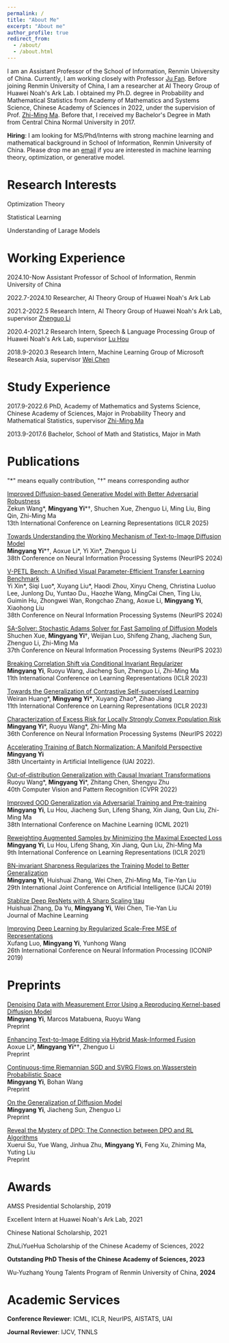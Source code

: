 ```yaml
---
permalink: /
title: "About Me"
excerpt: "About me"
author_profile: true
redirect_from: 
  - /about/
  - /about.html
---
```


I am an Assistant Professor of the School of Information, Renmin University of China. Currently, I am working closely with Professor [Ju Fan](http://iir.ruc.edu.cn/~fanj/). Before joining Renmin University of China, I am a researcher at AI Theory Group of Huawei Noah's Ark Lab. I obtained my Ph.D. degree in Probability and Mathematical Statistics from Academy of Mathematics and Systems Science, Chinese Academy of Sciences in 2022, under the supervision of Prof. [Zhi-Ming Ma](http://homepage.amss.ac.cn/research/homePage/8eb59241e2e74d828fb84eec0efadba5/myHomePage.html). Before that, I received my Bachelor's Degree in Math from Central China Normal University in 2017.

__Hiring__: I am looking for MS/Phd/Interns with strong machine learning and mathematical background in School of Information, Renmin University of China. Please drop me an [email](yimingyang@ruc.edu.cn) if you are interested in machine learning theory, optimization, or generative model. 

Research Interests 
======
Optimization Theory

Statistical Learning

Understanding of Larage Models 

Working Experience
======

2024.10-Now Assistant Professor of School of Information, Renmin University of China

2022.7-2024.10 Researcher, AI Theory Group of Huawei Noah's Ark Lab

2021.2-2022.5 Research Intern, AI Theory Group of Huawei Noah's Ark Lab, supervisor [Zhenguo Li](https://www.ee.columbia.edu/~zgli/)

2020.4-2021.2 Research Intern, Speech & Language Processing Group of Huawei Noah's Ark Lab, supervisor [Lu Hou](https://houlu369.github.io/)

2018.9-2020.3 Research Intern, Machine Learning Group of Microsoft Research Asia, supervisor [Wei Chen](https://weichen-cas.github.io/)

Study Experience
======

2017.9-2022.6 PhD, Academy of Mathematics and Systems Science, Chinese Academy of Sciences, Major in Probability Theory and Mathematical Statistics, supervisor [Zhi-Ming Ma](http://homepage.amss.ac.cn/research/homePage/8eb59241e2e74d828fb84eec0efadba5/myHomePage.html) 

2013.9-2017.6 Bachelor, School of Math and Statistics, Major in Math

Publications
======
"*" means equally contribution, "†" means corresponding author

[Improved Diffusion-based Generative Model with Better Adversarial Robustness](https://arxiv.org/pdf/2502.17099)  
Zekun Wang*, __Mingyang Yi__\*†, Shuchen Xue, Zhenguo Li, Ming Liu, Bing Qin, Zhi-Ming Ma  
13th International Conference on Learning Representations (ICLR 2025)  

[Towards Understanding the Working Mechanism of Text-to-Image Diffusion Model](https://arxiv.org/abs/2405.15330)  
__Mingyang Yi__\*†, Aoxue Li\*, Yi Xin\*, Zhenguo Li  
38th Conference on Neural Information Processing Systems (NeurIPS 2024)

[V-PETL Bench: A Unified Visual Parameter-Efficient Transfer Learning Benchmark](https://arxiv.org/abs/2405.15330)  
Yi Xin\*, Siqi Luo\*, Xuyang Liu\*, Haodi Zhou, Xinyu Cheng, Christina Luoluo Lee, Junlong Du, Yuntao Du., Haozhe Wang, MingCai Chen, Ting Liu, Guimin Hu, Zhongwei Wan, Rongchao Zhang, Aoxue Li, __Mingyang Yi__, Xiaohong Liu  
38th Conference on Neural Information Processing Systems (NeurIPS 2024)

[SA-Solver: Stochastic Adams Solver for Fast Sampling of Diffusion Models](https://arxiv.org/pdf/2309.05019.pdf)  
Shuchen Xue, __Mingyang Yi__†, Weijian Luo, Shifeng Zhang, Jiacheng Sun, Zhenguo Li, Zhi-Ming Ma  
37th Conference on Neural Information Processing Systems (NeurIPS 2023)

[Breaking Correlation Shift via Conditional Invariant Regularizer](https://arxiv.org/abs/2207.06687)  
__Mingyang Yi__, Ruoyu Wang, Jiacheng Sun, Zhenguo Li, Zhi-Ming Ma  
11th International Conference on Learning Representations (ICLR 2023)

[Towards the Generalization of Contrastive Self-supervised Learning](https://arxiv.org/abs/2111.00743)  
Weiran Huang\*, __Mingyang Yi\*__, Xuyang Zhao\*, Zihao Jiang  
11th International Conference on Learning Representations (ICLR 2023)

[Characterization of Excess Risk for Locally Strongly Convex Population Risk](https://arxiv.org/abs/2012.02456)  
__Mingyang Yi__\*, Ruoyu Wang\*, Zhi-Ming Ma  
36th Conference on Neural Information Processing Systems (NeurIPS 2022)

[Accelerating Training of Batch Normalization: A Manifold Perspective](https://arxiv.org/abs/2101.02916)  
__Mingyang Yi__  
38th Uncertainty in Artificial Intelligence (UAI 2022).

[Out-of-distribution Generalization with Causal Invariant Transformations](https://arxiv.org/abs/2203.11528)  
Ruoyu Wang\*, __Mingyang Yi__\*, Zhitang Chen, Shengyu Zhu  
40th Computer Vision and Pattern Recognition (CVPR 2022)

[Improved OOD Generalization via Adversarial Training and Pre-training](https://arxiv.org/abs/2105.11144)  
__Mingyang Yi__, Lu Hou, Jiacheng Sun, Lifeng Shang, Xin Jiang, Qun Liu, Zhi-Ming Ma  
38th International Conference on Machine Learning (ICML 2021)

[Reweighting Augmented Samples by Minimizing the Maximal Expected Loss](https://arxiv.org/abs/2103.08933)  
__Mingyang Yi__, Lu Hou, Lifeng Shang, Xin Jiang, Qun Liu, Zhi-Ming Ma  
9th International Conference on Learning Representations (ICLR 2021)

[BN-invariant Sharpness Regularizes the Training Model to Better Generalization](https://arxiv.org/pdf/2101.02944)  
__Mingyang Yi__, Huishuai Zhang, Wei Chen, Zhi-Ming Ma, Tie-Yan Liu  
29th International Joint Conference on Artificial Intelligence (IJCAI 2019)

[Stablize Deep ResNets with A Sharp Scaling \tau](https://arxiv.org/abs/1903.07120)  
Huishuai Zhang, Da Yu, __Mingyang Yi__, Wei Chen, Tie-Yan Liu  
Journal of Machine Learning

[Improving Deep Learning by Regularized Scale-Free MSE of Representations](https://link.springer.com/chapter/10.1007/978-3-030-36708-4_21)  
Xufang Luo, __Mingyang Yi__, Yunhong Wang  
26th International Conference on Neural Information Processing (ICONIP 2019)

Preprints
======

[Denoising Data with Measurement Error Using a Reproducing Kernel-based Diffusion Model](https://arxiv.org/pdf/2501.00212)  
__Mingyang Yi__,  Marcos Matabuena, Ruoyu Wang  
Preprint

[Enhancing Text-to-Image Editing via Hybrid Mask-Informed Fusion](https://arxiv.org/abs/2405.15313)  
Aoxue Li\*, __Mingyang Yi__\*†, Zhenguo Li  
Preprint

[Continuous-time Riemannian SGD and SVRG Flows on Wasserstein Probabilistic Space](https://arxiv.org/abs/2401.13530)  
__Mingyang Yi__, Bohan Wang  
Preprint

[On the Generalization of Diffusion Model](https://arxiv.org/abs/2305.14712)  
__Mingyang Yi__, Jiacheng Sun, Zhenguo Li  
Preprint 

[Reveal the Mystery of DPO: The Connection between DPO and RL Algorithms](https://arxiv.org/abs/2502.03095)  
Xuerui Su, Yue Wang, Jinhua Zhu, __Mingyang Yi__, Feng Xu, Zhiming Ma, Yuting Liu  
Preprint  

Awards
====

AMSS Presidential Scholarship, 2019

Excellent Intern at Huawei Noah's Ark Lab, 2021

Chinese National Scholarship, 2021

ZhuLiYueHua Scholarship of the Chinese Academy of Sciences, 2022

__Outstanding PhD Thesis of the Chinese Academy of Sciences, 2023__

Wu-Yuzhang Young Talents Program of Renmin University of China, __2024__

Academic Services
======

__Conference Reviewer__: ICML, ICLR, NeurIPS, AISTATS, UAI

__Journal Reviewer__: IJCV, TNNLS








